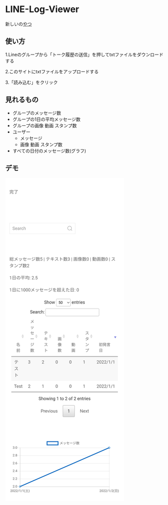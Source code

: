 # LINE-Log-Viewer

新しいの[やつ](https://github.com/HRTK92/line-viewer)

## 使い方

1.Lineのグループから「トーク履歴の送信」を押してtxtファイルをダウンロードする

2.このサイトにtxtファイルをアップロードする

3.「読み込む」をクリック

## 見れるもの

- グループのメッセージ数
- グループの1日の平均メッセージ数
- グループの画像 動画 スタンプ数
- ユーザー
  - メッセージ
  - 画像 動画 スタンプ数
- すべての日付のメッセージ数(グラフ)

## デモ

![demo](./img/demo.png)
